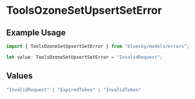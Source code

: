 # ToolsOzoneSetUpsertSetError

## Example Usage

```typescript
import { ToolsOzoneSetUpsertSetError } from "bluesky/models/errors";

let value: ToolsOzoneSetUpsertSetError = "InvalidRequest";
```

## Values

```typescript
"InvalidRequest" | "ExpiredToken" | "InvalidToken"
```